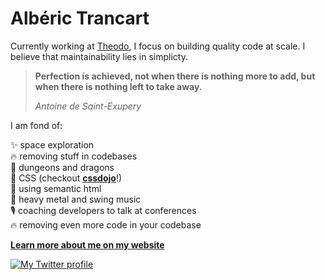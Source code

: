 # Albéric Trancart

Currently working at [Theodo](https://www.theodo.fr/), I focus on building quality code at scale. I believe that maintainability lies in simplicty.

> **Perfection is achieved, not when there is nothing more to add, but when there is nothing left to take away.**
>
> _Antoine de Saint-Exupery_

I am fond of:

✨ space exploration<br />
🔥 removing stuff in codebases<br />
🐉 dungeons and dragons<br />
🎨 CSS (checkout **[cssdojo](https://cssdojo.dev)**!)<br />
📜 using semantic html<br />
🎷 heavy metal and swing music<br />
🎙 coaching developers to talk at conferences<br />
🔥 removing even more code in your codebase<br />

**[Learn more about me on my website](https://alberic.trancart.net/)**

[![My Twitter profile](https://img.shields.io/twitter/follow/alberictrancart?logo=twitter&style=for-the-badge)](https://twitter.com/alberictrancart)

